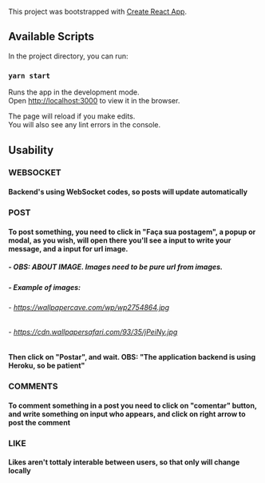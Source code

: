 This project was bootstrapped with [Create React App](https://github.com/facebook/create-react-app).

## Available Scripts

In the project directory, you can run:

### `yarn start`

Runs the app in the development mode.<br />
Open [http://localhost:3000](http://localhost:3000) to view it in the browser.

The page will reload if you make edits.<br />
You will also see any lint errors in the console.

## Usability

### WEBSOCKET

#### Backend's using WebSocket codes, so posts will update automatically

### POST

#### To post something, you need to click in "Faça sua postagem", a popup or modal, as you wish, will open there you'll see a input to write your message, and a input for url image.

##### - OBS: ABOUT IMAGE. Images need to be pure url from images.

##### - Example of images:

###### - https://wallpapercave.com/wp/wp2754864.jpg

###### - https://cdn.wallpapersafari.com/93/35/jPeiNy.jpg

#### Then click on "Postar", and wait. OBS: "The application backend is using Heroku, so be patient"

### COMMENTS

#### To comment something in a post you need to click on "comentar" button, and write something on input who appears, and click on right arrow to post the comment

### LIKE

#### Likes aren't tottaly interable between users, so that only will change locally
